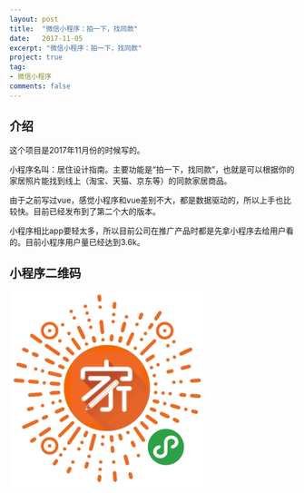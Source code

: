 ```yaml
---
layout: post
title:  "微信小程序：拍一下，找同款"
date:   2017-11-05
excerpt: "微信小程序：拍一下，找同款"
project: true
tag:
- 微信小程序
comments: false
---
```


## 介绍
这个项目是2017年11月份的时候写的。

小程序名叫：居住设计指南。主要功能是“拍一下，找同款”，也就是可以根据你的家居照片能找到线上（淘宝、天猫、京东等）的同款家居商品。

由于之前写过vue，感觉小程序和vue差别不大，都是数据驱动的，所以上手也比较快。目前已经发布到了第二个大的版本。

小程序相比app要轻太多，所以目前公司在推广产品时都是先拿小程序去给用户看的。目前小程序用户量已经达到3.6k。

## 小程序二维码

![居住设计指南小程序二维码](https://raw.githubusercontent.com/tiansn/tiansn.github.io/master/assets/img/themes/wechat-app.jpg)
